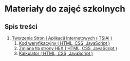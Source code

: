 # Materiały do zajęć szkolnych

## Spis treści

1. [Tworzenie Stron i Aplikacji Internetowych ( TSiAI )](./Tworzenie%20Stron%20i%20Aplikacji%20Internetowych)
    1. [Kod weryfikacyjny ( HTML, CSS, JavaScript )](./Tworzenie%20Stron%20i%20Aplikacji%20Internetowych/Kod%20weryfikacyjny)
    2. [Zmiana tła strony HEX ( HTML, CSS, JavaScript )](./Tworzenie%20Stron%20i%20Aplikacji%20Internetowych/Zmiana%20koloru%20tła%20w%20HEX/)
    3. [Kalkulator ( HTML, CSS, JavaScript )](./Tworzenie%20Stron%20i%20Aplikacji%20Internetowych/Kalkulator/)
